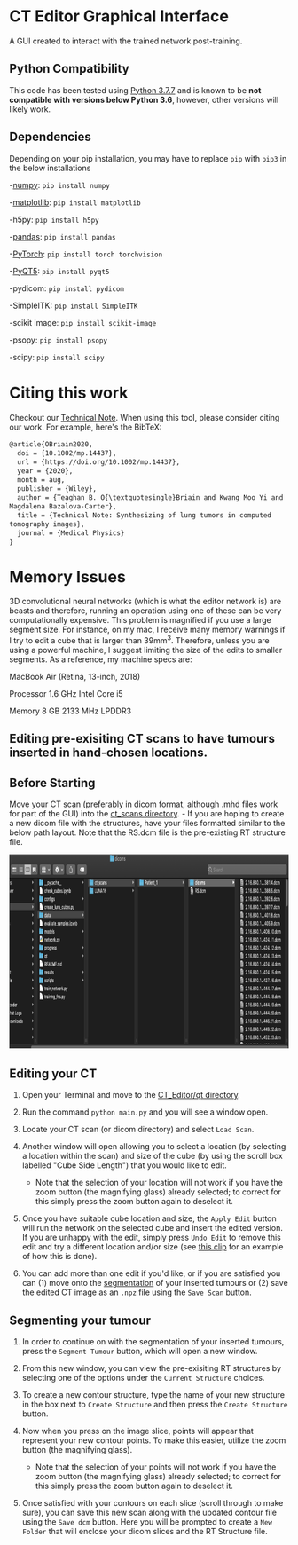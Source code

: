 # CT Editor Graphical Interface
A GUI created to interact with the trained network post-training.

## Python Compatibility

This code has been tested using [Python 3.7.7](https://www.python.org/downloads/release/python-377/) and is known to be **not compatible with versions below Python 3.6**, however, other versions will likely work.

## Dependencies

Depending on your pip installation, you may have to replace `pip` with `pip3` in the below installations

-[numpy](https://numpy.org/): `pip install numpy`

-[matplotlib](https://matplotlib.org/): `pip install matplotlib`

-h5py: `pip install h5py`

-[pandas](https://pandas.pydata.org/): `pip install pandas` 

-[PyTorch](http://pytorch.org/): `pip install torch torchvision`

-[PyQT5](https://www.riverbankcomputing.com/static/Docs/PyQt5/): `pip install pyqt5`

-pydicom: `pip install pydicom`

-SimpleITK: `pip install SimpleITK`

-scikit image: `pip install scikit-image`

-psopy: `pip install psopy`

-scipy: `pip install scipy`

# Citing this work

Checkout our [Technical Note](https://aapm.onlinelibrary.wiley.com/doi/abs/10.1002/mp.14437). When using this tool, please consider citing our work. For example, here's the BibTeX:

```
@article{OBriain2020,
  doi = {10.1002/mp.14437},
  url = {https://doi.org/10.1002/mp.14437},
  year = {2020},
  month = aug,
  publisher = {Wiley},
  author = {Teaghan B. O{\textquotesingle}Briain and Kwang Moo Yi and Magdalena Bazalova-Carter},
  title = {Technical Note: Synthesizing of lung tumors in computed tomography images},
  journal = {Medical Physics}
}
```

# Memory Issues

3D convolutional neural networks (which is what the editor network is) are beasts and therefore, running an operation using one of these can be very computationally expensive. This problem is magnified if you use a large segment size. For instance, on my mac, I receive many memory warnings if I try to edit a cube that is larger than 39mm<sup>3</sup>. Therefore, unless you are using a powerful machine, I suggest limiting the size of the edits to smaller segments. As a reference, my machine specs are:

MacBook Air (Retina, 13-inch, 2018)

Processor 1.6 GHz Intel Core i5

Memory 8 GB 2133 MHz LPDDR3


## Editing pre-exisiting CT scans to have tumours inserted in hand-chosen locations.
                                   
## Before Starting

Move your CT scan (preferably in dicom format, although .mhd files work for part of the GUI) into the [ct_scans directory](../data/ct_scans).
    - If you are hoping to create a new dicom file with the structures, have your files formatted similar to the below path layout. Note that the RS.dcm file is the pre-existing RT structure file.
    
<p align="left">
  <img width="1000" height="350" src="../figures/file_format.png">
</p>

## Editing your CT

1. Open your Terminal and move to the [CT_Editor/qt directory](.).

2. Run the command `python main.py` and you will see a window open.

3. Locate your CT scan (or dicom directory) and select `Load Scan`.

4. Another window will open allowing you to select a location (by selecting a location within the scan) and size of the cube (by using the scroll box labelled "Cube Side Length") that you would like to edit. 

    - Note that the selection of your location will not work if you have the zoom button (the magnifying glass) already selected; to correct for this simply press the zoom button again to deselect it.

5. Once you have suitable cube location and size, the `Apply Edit` button will run the network on the selected cube and insert the edited version. If you are unhappy with the edit, simply press `Undo Edit` to remove this edit and try a different location and/or size (see [this clip](../figures/GUI_clip.mov) for an example of how this is done).

6. You can add more than one edit if you'd like, or if you are satisfied you can (1) move onto the [segmentation](#segmenting-your-tumour) of your inserted tumours or (2) save the edited CT image as an `.npz` file using the `Save Scan` button.

## Segmenting your tumour

1. In order to continue on with the segmentation of your inserted tumours, press the `Segment Tumour` button, which will open a new window.

2. From this new window, you can view the pre-exisiting RT structures by selecting one of the options under the `Current Structure` choices.

3. To create a new contour structure, type the name of your new structure in the box next to `Create Structure` and then press the `Create Structure` button.

4. Now when you press on the image slice, points will appear that represent your new contour points. To make this easier, utilize the zoom button (the magnifying glass).

    - Note that the selection of your points will not work if you have the zoom button (the magnifying glass) already selected; to correct for this simply press the zoom button again to deselect it.

5. Once satisfied with your contours on each slice (scroll through to make sure), you can save this new scan along with the updated contour file using the `Save dcm` button. Here you will be prompted to create a `New Folder` that will enclose your dicom slices and the RT Structure file.


